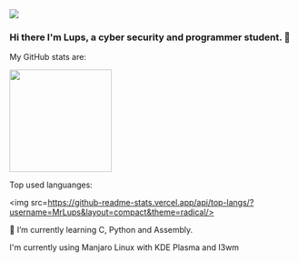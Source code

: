 <img src=https://i.pinimg.com/originals/61/0c/31/610c314429384631fed11dbe62fb28d8.gif />

### Hi there I'm Lups, a cyber security and programmer student. 👋

My GitHub stats are:

<img height="180em" src="https://github-readme-stats.vercel.app/api?username=MrLups&show_icons=true&hide_border=true&&count_private=true&include_all_commits=true&theme=radical" />

Top used languanges:

<img src=https://github-readme-stats.vercel.app/api/top-langs/?username=MrLups&layout=compact&theme=radical/>


🌱 I’m currently learning C, Python and Assembly.


I'm currently using Manjaro Linux with KDE Plasma and I3wm
